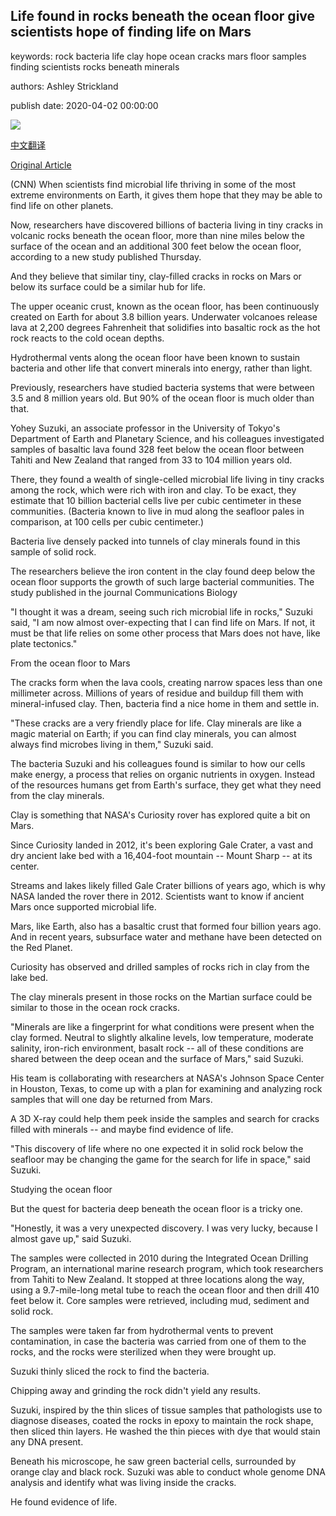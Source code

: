 ## Life found in rocks beneath the ocean floor give scientists hope of finding life on Mars

keywords: rock bacteria life clay hope ocean cracks mars floor samples finding scientists rocks beneath minerals

authors: Ashley Strickland

publish date: 2020-04-02 00:00:00

![](https://cdn.cnn.com/cnnnext/dam/assets/200401172453-01-earth-ocean-rock-life-super-tease.jpg)

[中文翻译](Life%20found%20in%20rocks%20beneath%20the%20ocean%20floor%20give%20scientists%20hope%20of%20finding%20life%20on%20Mars_zh.md)

[Original Article](https://edition.cnn.com/2020/04/02/world/earth-ocean-rock-life-mars-scn/index.html)

(CNN) When scientists find microbial life thriving in some of the most extreme environments on Earth, it gives them hope that they may be able to find life on other planets.

Now, researchers have discovered billions of bacteria living in tiny cracks in volcanic rocks beneath the ocean floor, more than nine miles below the surface of the ocean and an additional 300 feet below the ocean floor, according to a new study published Thursday.

And they believe that similar tiny, clay-filled cracks in rocks on Mars or below its surface could be a similar hub for life.

The upper oceanic crust, known as the ocean floor, has been continuously created on Earth for about 3.8 billion years. Underwater volcanoes release lava at 2,200 degrees Fahrenheit that solidifies into basaltic rock as the hot rock reacts to the cold ocean depths.

Hydrothermal vents along the ocean floor have been known to sustain bacteria and other life that convert minerals into energy, rather than light.

Previously, researchers have studied bacteria systems that were between 3.5 and 8 million years old. But 90% of the ocean floor is much older than that.

Yohey Suzuki, an associate professor in the University of Tokyo's Department of Earth and Planetary Science, and his colleagues investigated samples of basaltic lava found 328 feet below the ocean floor between Tahiti and New Zealand that ranged from 33 to 104 million years old.

There, they found a wealth of single-celled microbial life living in tiny cracks among the rock, which were rich with iron and clay. To be exact, they estimate that 10 billion bacterial cells live per cubic centimeter in these communities. (Bacteria known to live in mud along the seafloor pales in comparison, at 100 cells per cubic centimeter.)

Bacteria live densely packed into tunnels of clay minerals found in this sample of solid rock.

The researchers believe the iron content in the clay found deep below the ocean floor supports the growth of such large bacterial communities. The study published in the journal Communications Biology

"I thought it was a dream, seeing such rich microbial life in rocks," Suzuki said, "I am now almost over-expecting that I can find life on Mars. If not, it must be that life relies on some other process that Mars does not have, like plate tectonics."

From the ocean floor to Mars

The cracks form when the lava cools, creating narrow spaces less than one millimeter across. Millions of years of residue and buildup fill them with mineral-infused clay. Then, bacteria find a nice home in them and settle in.

"These cracks are a very friendly place for life. Clay minerals are like a magic material on Earth; if you can find clay minerals, you can almost always find microbes living in them," Suzuki said.

The bacteria Suzuki and his colleagues found is similar to how our cells make energy, a process that relies on organic nutrients in oxygen. Instead of the resources humans get from Earth's surface, they get what they need from the clay minerals.

Clay is something that NASA's Curiosity rover has explored quite a bit on Mars.

Since Curiosity landed in 2012, it's been exploring Gale Crater, a vast and dry ancient lake bed with a 16,404-foot mountain -- Mount Sharp -- at its center.

Streams and lakes likely filled Gale Crater billions of years ago, which is why NASA landed the rover there in 2012. Scientists want to know if ancient Mars once supported microbial life.

Mars, like Earth, also has a basaltic crust that formed four billion years ago. And in recent years, subsurface water and methane have been detected on the Red Planet.

Curiosity has observed and drilled samples of rocks rich in clay from the lake bed.

The clay minerals present in those rocks on the Martian surface could be similar to those in the ocean rock cracks.

"Minerals are like a fingerprint for what conditions were present when the clay formed. Neutral to slightly alkaline levels, low temperature, moderate salinity, iron-rich environment, basalt rock -- all of these conditions are shared between the deep ocean and the surface of Mars," said Suzuki.

His team is collaborating with researchers at NASA's Johnson Space Center in Houston, Texas, to come up with a plan for examining and analyzing rock samples that will one day be returned from Mars.

A 3D X-ray could help them peek inside the samples and search for cracks filled with minerals -- and maybe find evidence of life.

"This discovery of life where no one expected it in solid rock below the seafloor may be changing the game for the search for life in space," said Suzuki.

Studying the ocean floor

But the quest for bacteria deep beneath the ocean floor is a tricky one.

"Honestly, it was a very unexpected discovery. I was very lucky, because I almost gave up," said Suzuki.

The samples were collected in 2010 during the Integrated Ocean Drilling Program, an international marine research program, which took researchers from Tahiti to New Zealand. It stopped at three locations along the way, using a 9.7-mile-long metal tube to reach the ocean floor and then drill 410 feet below it. Core samples were retrieved, including mud, sediment and solid rock.

The samples were taken far from hydrothermal vents to prevent contamination, in case the bacteria was carried from one of them to the rocks, and the rocks were sterilized when they were brought up.

Suzuki thinly sliced the rock to find the bacteria.

Chipping away and grinding the rock didn't yield any results.

Suzuki, inspired by the thin slices of tissue samples that pathologists use to diagnose diseases, coated the rocks in epoxy to maintain the rock shape, then sliced thin layers. He washed the thin pieces with dye that would stain any DNA present.

Beneath his microscope, he saw green bacterial cells, surrounded by orange clay and black rock. Suzuki was able to conduct whole genome DNA analysis and identify what was living inside the cracks.

He found evidence of life.